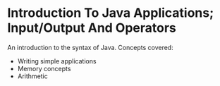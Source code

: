 # Introduction To Java Applications; Input/Output And Operators
An introduction to the syntax of Java.
Concepts covered:
- Writing simple applications
- Memory concepts
- Arithmetic